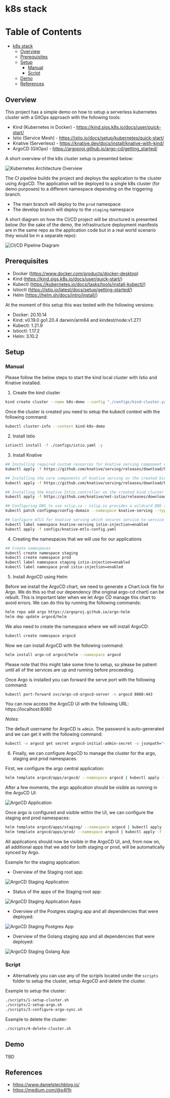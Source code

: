 # k8s stack

Table of Contents
=================

   * [k8s stack](#k8s-stack)
      * [Overview](#overview)
      * [Prerequisites](#prerequisites)
      * [Setup](#setup)
         * [Manual](#manual)
         * [Script](#script)
      * [Demo](#demo)
      * [References](#references)

## Overview

This project has a simple demo on how to setup a serverless kubernetes cluster with a GitOps approach with the following tools:

- Kind (Kubernetes in Docker) - https://kind.sigs.k8s.io/docs/user/quick-start/
- Istio (Service Mesh) - https://istio.io/docs/setup/kubernetes/quick-start/
- Knative (Serverless) - https://knative.dev/docs/install/knative-with-kind/
- ArgoCD (GitOps) - https://argoproj.github.io/argo-cd/getting_started/

A short overview of the k8s cluster setup is presented below:

![Kubernetes Architecture Overview](/assets/K8s_architecture.png)

The CI pipeline builds the project and deploys the application to the cluster using ArgoCD. The application will be deployed to a single k8s cluster (for demo purposes) to a different namespace depending on the triggering branch.

- The main branch will deploy to the `prod` namespace
- The develop branch will deploy to the `staging` namespace

A short diagram on how the CI/CD project will be structured is presented below (for the sake of the demo, the infrastructure deployment manifests are in the same repo as the application code but in a real world scenario they would be in a separate repo):

![CI/CD Pipeline Diagram](/assets/CICD_Pipeline_Diagram.png)

## Prerequisites

- Docker (https://www.docker.com/products/docker-desktop)
- Kind (https://kind.sigs.k8s.io/docs/user/quick-start/)
- Kubectl (https://kubernetes.io/docs/tasks/tools/install-kubectl/)
- Istioctl (https://istio.io/latest/docs/setup/getting-started/)
- Helm (https://helm.sh/docs/intro/install/)

At the moment of this setup this was tested with the following versions:

- Docker: 20.10.14
- Kind: v0.19.0 go1.20.4 darwin/arm64 and kindest/node:v1.27.1
- Kubectl: 1.21.9
- Istioctl: 1.17.2
- Helm: 3.10.2

## Setup

### Manual

Please follow the below steps to start the kind local cluster with Istio and Knative installed.

1. Create the kind cluster

```bash
kind create cluster --name k8s-demo --config "./configs/kind-cluster.yaml"
```

Once the cluster is created you need to setup the kubectl context with the following command:

```bash
kubectl cluster-info --context kind-k8s-demo
```

2. Install Istio

```bash
istioctl install -f ./configs/istio.yaml -y
```

3. Install Knative

```bash
## Installing required custom resources for knative serving component on the created kind cluster
kubectl apply -f https://github.com/knative/serving/releases/download/knative-v1.10.1/serving-crds.yaml

## Installing the core components of knative serving on the created kind cluster
kubectl apply -f https://github.com/knative/serving/releases/download/knative-v1.10.1/serving-core.yaml

## Installing the knative Istio controller on the created kind cluster
kubectl apply -f https://github.com/knative/net-istio/releases/download/knative-v1.10.0/net-istio.yaml

## Configuring DNS to use sslip.io - sslip.io provides a wildcard DNS setup that will automatically resolve to the IP address you put in front of sslip.io.
kubectl patch configmap/config-domain --namespace knative-serving --type merge --patch '{"data":{"127.0.0.1.nip.io":""}}'

## Configure mTLS for knative serving which secures service-to-service communication within the cluster
kubectl label namespace knative-serving istio-injection=enabled
kubectl apply -f configs/knative-mtls-config.yaml
```

4. Creating the namespaces that we will use for our applications

```bash
## Create namespaces
kubectl create namespace staging
kubectl create namespace prod
kubectl label namespace staging istio-injection=enabled
kubectl label namespace prod istio-injection=enabled
```

5. Install ArgoCD using Helm

Before we install the ArgoCD chart, we need to generate a Chart.lock file for Argo. We do this so that our dependency (the original argo-cd chart) can be rebuilt. This is important later when we let Argo CD manage this chart to avoid errors. We can do this by running the following commands:

```bash
helm repo add argo https://argoproj.github.io/argo-helm
helm dep update argocd/helm
```

We also need to create the namespace where we will install ArgoCD:

```bash
kubectl create namespace argocd
```

Now we can install ArgoCD with the following command:

```bash
helm install argo-cd argocd/helm --namespace argocd
```

Please note that this might take some time to setup, so please be patient until all of the services are up and running before proceeding.

Once Argo is installed you can forward the serve port with the following command:

```bash
kubectl port-forward svc/argo-cd-argocd-server -n argocd 8080:443
```

You can now access the ArgoCD UI with the following URL: https://localhost:8080

*Notes:*

The default username for ArgoCD is `admin`. The password is auto-generated and we can get it with the following command:

```bash
kubectl -n argocd get secret argocd-initial-admin-secret -o jsonpath="{.data.password}" | base64 -d
```

6. Finally, we can configure ArgoCD to manage the cluster for the argo, staging and prod namespaces. 

First, we configure the argo central application:

```bash
helm template argocd/apps/argocd/ --namespace argocd | kubectl apply -f -
```

After a few moments, the argo application should be visible as running in the ArgoCD UI:

![ArgoCD Application](/assets/ArgoCD_Application.png)

Once argo is configured and visible within the UI, we can configure the staging and prod namespaces:

```bash
helm template argocd/apps/staging/ --namespace argocd | kubectl apply -f -
helm template argocd/apps/prod/ --namespace argocd | kubectl apply -f -
```

All applications should now be visible in the ArgoCD UI, and, from now on, all additional apps that we add for both staging or prod, will be automatically synced by Argo.

Example for the staging application:

- Overview of the Staging root app:

![ArgoCD Staging Application](/assets/ArgoCD_Staging_Application.png)

- Status of the apps of the Staging root app:

![ArgoCD Staging Application Apps](/assets/ArgoCD_Staging_Application_Apps.png)

- Overview of the Postgres staging app and all dependencies that were deployed:

![ArgoCD Staging Postgres App](/assets/ArgoCD_Staging_Postgres_App.png)

- Overview of the Golang staging app and all dependencies that were deployed:

![ArgoCD Staging Golang App](/assets/ArgoCD_Staging_Golang_App.png)

### Script

- Alternatively you can use any of the scripts located under the `scripts` folder to setup the cluster, setup ArgoCD and delete the cluster.

Example to setup the cluster:

```bash
./scripts/1-setup-cluster.sh
./scripts/2-setup-argo.sh
./scripts/3-configure-argo-sync.sh
```

Example to delete the cluster:

```bash
./scripts/4-delete-cluster.sh
```

## Demo

TBD

## References

- https://www.danielstechblog.io/
- https://medium.com/@s4l1h